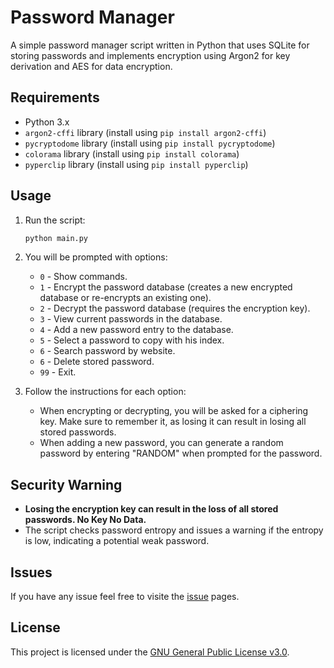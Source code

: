 # Password Manager

A simple password manager script written in Python that uses SQLite for storing passwords and implements encryption using Argon2 for key derivation and AES for data encryption.

## Requirements
- Python 3.x
- `argon2-cffi` library (install using `pip install argon2-cffi`)
- `pycryptodome` library (install using `pip install pycryptodome`)
- `colorama` library (install using `pip install colorama`)
- `pyperclip` library (install using `pip install pyperclip`)

## Usage

1. Run the script:
   ```bash
   python main.py
   ```

2. You will be prompted with options:
   - `0` - Show commands.
   - `1` - Encrypt the password database (creates a new encrypted database or re-encrypts an existing one).
   - `2` - Decrypt the password database (requires the encryption key).
   - `3` - View current passwords in the database.
   - `4` - Add a new password entry to the database.
   - `5` - Select a password to copy with his index.
   - `6` - Search password by website.
   - `6` - Delete stored password.
   - `99` - Exit.

3. Follow the instructions for each option:
   - When encrypting or decrypting, you will be asked for a ciphering key. Make sure to remember it, as losing it can result in losing all stored passwords.
   - When adding a new password, you can generate a random password by entering "RANDOM" when prompted for the password.

## Security Warning
- **Losing the encryption key can result in the loss of all stored passwords. No Key No Data.**
- The script checks password entropy and issues a warning if the entropy is low, indicating a potential weak password.

## Issues
If you have any issue feel free to visite the [issue](https://github.com/seb-link/PassMng/issues) pages.


## License
This project is licensed under the [GNU General Public License v3.0](LICENSE).
